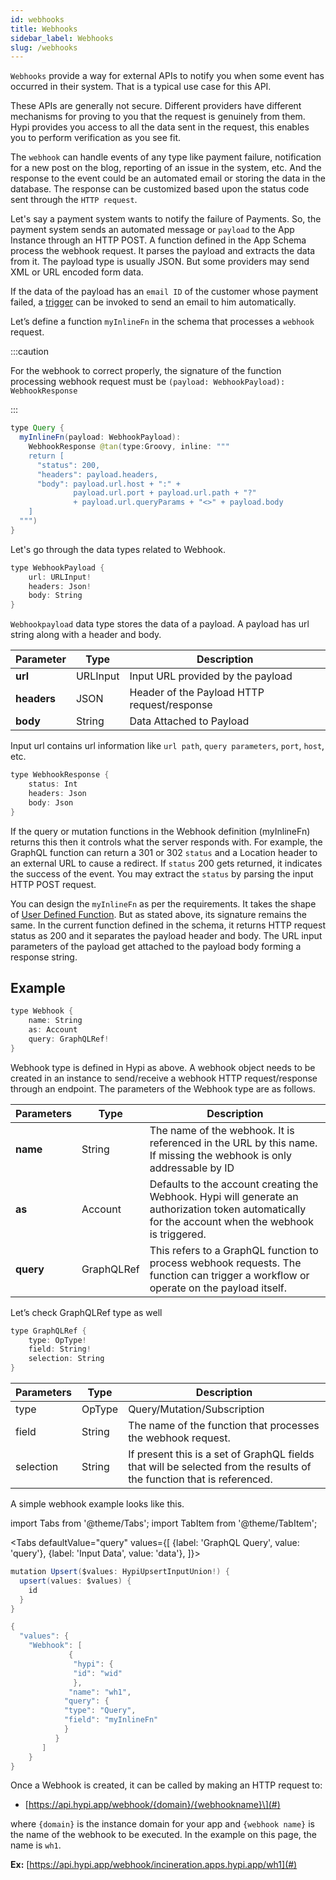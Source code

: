 ```yaml
---
id: webhooks
title: Webhooks
sidebar_label: Webhooks
slug: /webhooks
---
```


`Webhooks` provide a way for external APIs to notify you when some event has occurred in their system. That is a typical use case for this API.

These APIs are generally not secure. Different providers have different mechanisms for proving to you that the request is genuinely from them. Hypi provides you access to all the data sent in the request, this enables you to perform verification as you see fit.

The `webhook` can handle events of any type like payment failure, notification for a new post on the blog, reporting of an issue in the system, etc. And the response to the event could be an automated email or storing the data in the database. The response can be customized based upon the status code sent through the `HTTP request`.

Let's say a payment system wants to notify the failure of Payments. So, the payment system sends an automated message or `payload` to the App Instance through an HTTP POST. A function defined in the App Schema process the webhook request. It parses the payload and extracts the data from it. The payload type is usually JSON. But some providers may send XML or URL encoded form data.

If the data of the payload has an `email ID` of the customer whose payment failed, a [trigger](triggers.md) can be invoked to send an email to him automatically.

Let’s define a function `myInlineFn` in the schema that processes a `webhook` request. 

:::caution

For the webhook to correct properly, the signature of the function processing webhook request must be `(payload: WebhookPayload): WebhookResponse`

:::

```java
type Query {
  myInlineFn(payload: WebhookPayload): 
    WebhookResponse @tan(type:Groovy, inline: """
    return [
      "status": 200,
      "headers": payload.headers,
      "body": payload.url.host + ":" + 
              payload.url.port + payload.url.path + "?" 
              + payload.url.queryParams + "<>" + payload.body
    ]
  """)
}
```
Let's go through the data types related to Webhook.
```java
type WebhookPayload {
    url: URLInput!
    headers: Json!
    body: String
}
```
`Webhookpayload` data type stores the data of a payload. A payload has url string along with a header and body.

| Parameter   | Type     | Description                                 |
|-------------|----------|---------------------------------------------|
| **url**     | URLInput | Input URL provided by the payload           |
| **headers** | JSON     | Header of the Payload HTTP request/response |
| **body**    | String   | Data Attached to Payload                    |
Input url contains url information like `url path`, `query parameters`, `port`, `host`, etc.
```java
type WebhookResponse {
    status: Int
    headers: Json
    body: Json
}
```
If the query or mutation functions in the Webhook definition (myInlineFn) returns this then it controls what the server responds with. For example, the GraphQL function can return a 301 or 302 `status` and a Location header to an external URL to cause a redirect. If `status` 200 gets returned, it indicates the success of the event. You may extract the `status` by parsing the input HTTP POST request.

You can design the `myInlineFn` as per the requirements. It takes the shape of  [User Defined Function](userdefinedfunctions.md). But as stated above, its signature remains the same. In the current function defined in the schema, it returns HTTP request status as 200 and it separates the payload header and body. The URL input parameters of the payload get attached to the payload body forming a response string.

## Example

```java
type Webhook {
    name: String
    as: Account
    query: GraphQLRef!
}
```
Webhook type is defined in Hypi as above. A webhook object needs to be created in an instance to send/receive a webhook HTTP request/response through an endpoint. The parameters of the Webhook type are as follows.

| Parameters | Type       | Description                                                                                                                                          |
|------------|------------|------------------------------------------------------------------------------------------------------------------------------------------------------|
| **name**   | String     | The name of the webhook. It is referenced in the URL by this name. If missing the webhook is only addressable by ID                                  |
| **as**     | Account    | Defaults to the account creating the Webhook. Hypi will generate an authorization token automatically for the account when the webhook is triggered. |
| **query**  | GraphQLRef | This refers to a GraphQL function to process webhook requests. The function can trigger a workflow or operate on the payload itself.                 |
Let’s check GraphQLRef type as well
```java
type GraphQLRef {
    type: OpType!
    field: String!
    selection: String
}
```

| Parameters | Type   | Description                                                                                                           |
|------------|--------|-----------------------------------------------------------------------------------------------------------------------|
| type       | OpType | Query/Mutation/Subscription                                                                                           |
| field      | String | The name of the function that processes the webhook request.                                                          |
| selection  | String | If present this is a set of GraphQL fields that will be selected from the results of the function that is referenced. |
A simple webhook example looks like this.

import Tabs from '@theme/Tabs';
import TabItem from '@theme/TabItem';

<Tabs
  defaultValue="query"
  values={[
    {label: 'GraphQL Query', value: 'query'},
    {label: 'Input Data', value: 'data'},
  ]}>
<TabItem value="query">

```java
mutation Upsert($values: HypiUpsertInputUnion!) {
  upsert(values: $values) {
    id
  }
}
```

</TabItem>
<TabItem value="data">

```java
{
  "values": {
    "Webhook": [
             {
              "hypi": {
              "id": "wid"
              },
             "name": "wh1",
            "query": {
            "type": "Query",
            "field": "myInlineFn"
            }
          }
       ]
    }
}
```
</TabItem>
</Tabs>

Once a Webhook is created, it can be called by making an HTTP request to:

* [https://api.hypi.app/webhook/{domain}/{webhookname}\](#)

where `{domain}` is the instance domain for your app and `{webhook name}` is the name of the webhook to be executed. In the example on this page, the name is `wh1`.

**Ex:**  [https://api.hypi.app/webhook/incineration.apps.hypi.app/wh1](#)